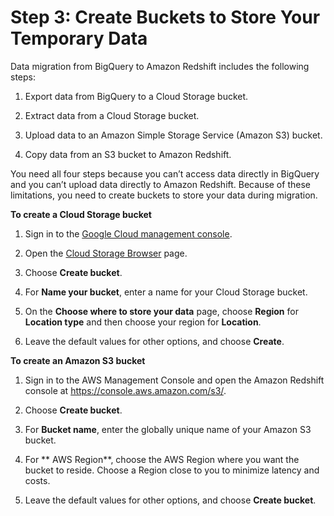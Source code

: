 # Step 3: Create Buckets to Store Your Temporary Data<a name="bigquery-redshift-migration-step-3"></a>

Data migration from BigQuery to Amazon Redshift includes the following steps:

1. Export data from BigQuery to a Cloud Storage bucket\.

1. Extract data from a Cloud Storage bucket\.

1. Upload data to an Amazon Simple Storage Service \(Amazon S3\) bucket\.

1. Copy data from an S3 bucket to Amazon Redshift\.

You need all four steps because you can’t access data directly in BigQuery and you can’t upload data directly to Amazon Redshift\. Because of these limitations, you need to create buckets to store your data during migration\.

 **To create a Cloud Storage bucket** 

1. Sign in to the [Google Cloud management console](https://console.cloud.google.com/)\.

1. Open the [Cloud Storage Browser](https://console.cloud.google.com/storage/browser) page\.

1. Choose **Create bucket**\.

1. For **Name your bucket**, enter a name for your Cloud Storage bucket\.

1. On the **Choose where to store your data** page, choose **Region** for **Location type** and then choose your region for **Location**\.

1. Leave the default values for other options, and choose **Create**\.

 **To create an Amazon S3 bucket** 

1. Sign in to the AWS Management Console and open the Amazon Redshift console at [ https://console\.aws\.amazon\.com/s3/](https://console.aws.amazon.com/s3/)\.

1. Choose **Create bucket**\.

1. For **Bucket name**, enter the globally unique name of your Amazon S3 bucket\.

1. For ** AWS Region**, choose the AWS Region where you want the bucket to reside\. Choose a Region close to you to minimize latency and costs\.

1. Leave the default values for other options, and choose **Create bucket**\.